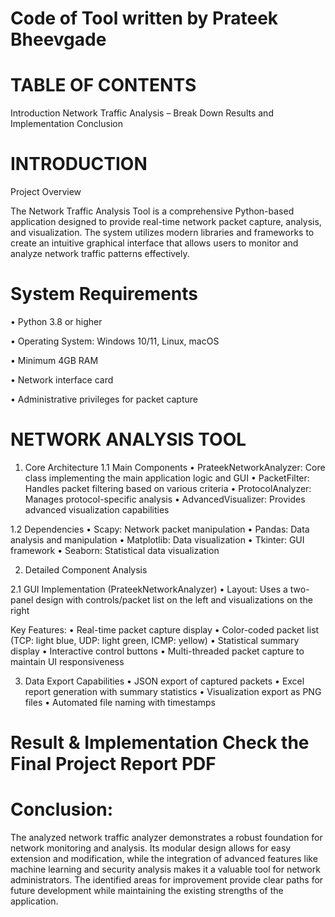 # Code of Tool written by Prateek Bheevgade


# TABLE OF CONTENTS

Introduction
Network Traffic Analysis – Break Down
Results and Implementation
Conclusion

# INTRODUCTION
Project Overview

The Network Traffic Analysis Tool is a comprehensive Python-based application designed to provide real-time network packet capture, analysis, and visualization. The system utilizes modern libraries and
frameworks to create an intuitive graphical interface that allows users to monitor and analyze network traffic patterns effectively.

# System Requirements

• Python 3.8 or higher

• Operating System: Windows 10/11, Linux, macOS

• Minimum 4GB RAM

• Network interface card

• Administrative privileges for packet capture

# NETWORK ANALYSIS TOOL
1. Core Architecture
1.1 Main Components
• PrateekNetworkAnalyzer: Core class implementing the main application logic and GUI
• PacketFilter: Handles packet filtering based on various criteria
• ProtocolAnalyzer: Manages protocol-specific analysis
• AdvancedVisualizer: Provides advanced visualization capabilities

1.2 Dependencies
• Scapy: Network packet manipulation
• Pandas: Data analysis and manipulation
• Matplotlib: Data visualization
• Tkinter: GUI framework
• Seaborn: Statistical data visualization

2. Detailed Component Analysis

2.1 GUI Implementation (PrateekNetworkAnalyzer)
• Layout: Uses a two-panel design with controls/packet list on the left and visualizations on the
right

Key Features:
• Real-time packet capture display
• Color-coded packet list (TCP: light blue, UDP: light green, ICMP: yellow)
• Statistical summary display
• Interactive control buttons
• Multi-threaded packet capture to maintain UI responsiveness

3. Data Export Capabilities
• JSON export of captured packets
• Excel report generation with summary statistics
• Visualization export as PNG files
• Automated file naming with timestamps

# Result & Implementation Check the Final Project Report PDF


# Conclusion:

The analyzed network traffic analyzer demonstrates a robust foundation for network monitoring and analysis. Its modular design allows for easy extension and modification, while the integration of advanced features
like machine learning and security analysis makes it a valuable tool for network administrators. The identified areas for improvement provide clear paths for future development while maintaining the existing
strengths of the application.
